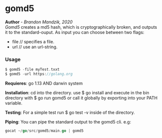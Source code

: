 # gomd5
__Author__ - _Brandon Mandzik, 2020_ <br>
_Gomd5_ creates a md5 hash, which is cryptographically broken, and outputs it to the standard-ouput. As input you can choose between two flags:
 - file // specifies a file.
 - url // use an url-string.

 ### Usage
 ```go
$ gomd5 -file myTest.txxt
$ gomd5 -url https://golang.org
 ```

__Requieres__: go 1.13 AND darwin system

__Installation__:
cd into the directory. use $ go install and execute in the bin directory with $ go run gomd5 or call it globally by exporting into your PATH variable.

__Testing__:
For a simple test run $ go test -v inside of the directory.

__Piping__:
You can pipe the standard output to the gomd5 cli. e.g:
```go
gocat ~/go/src/gomd5/main.go | gomd5
```